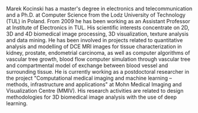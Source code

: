 Marek Kocinski has a master's degree in electronics and 
telecommunication and a Ph.D. at Computer Science from the Lodz
University of Technology (TUL) in Poland. From 2009 he has been
working as an Assistant Professor at Institute of Electronics in TUL.
His scientific interests concentrate on 2D, 3D and 4D biomedical image
processing, 3D visualization, texture analysis and data mining. He has
been involved in projects related to quantitative analysis and
modelling of DCE MRI images for tissue characterization in kidney,
prostate, endometrial carcinoma, as well as computer algorithms of
vascular tree growth, blood flow computer simulation through vascular
tree and compartmental model of exchange between blood vessel and
surrounding tissue. He is currently working as a postdoctoral
researcher in the project "Computational medical imaging and machine
learning – methods, infrastructure and applications" at Mohn Medical
Imaging and Visualization Centre (MMIV). His research activities are
related to design methodologies for 3D biomedical image analysis with
the use of deep learning.
